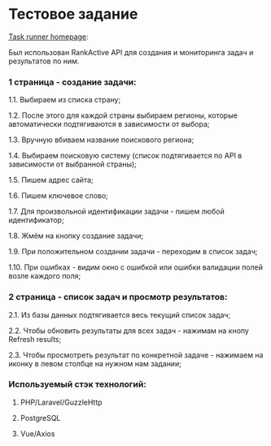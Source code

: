# Тестовое задание

[Task runner homepage](http://challenger16.rankactive.info/vue/task):

Был использован RankActive API для создания и мониторинга задач и результатов по ним.

### 1 страница - создание задачи:

1.1. Выбираем из списка страну;

1.2. После этого для каждой страны выбираем регионы, которые автоматически подтягиваются в зависимости от выбора;

1.3. Вручную вбиваем название поискового региона;

1.4. Выбираем поисковую систему (список подтягивается по API в зависимости от выбранной страны);

1.5. Пишем адрес сайта;

1.6. Пишем ключевое слово;

1.7. Для произвольной идентификации задачи - пишем любой идентификатор;

1.8. Жмём на кнопку создание задачи;

1.9. При положительном создании задачи - переходим в список задач;

1.10. При ошибках - видим окно с ошибкой или ошибки валидации полей возле каждого поля;

### 2 страница - список задач и просмотр результатов:

2.1. Из базы данных подтягивается весь текущий список задач;

2.2. Чтобы обновить результаты для всех задач - нажимам на кнопу Refresh results;

2.3. Чтобы просмотреть результат по конкретной задаче - нажимаем на иконку в левом столбце на нужном нам задании;

### Используемый стэк технологий:

1. PHP/Laravel/GuzzleHttp

2. PostgreSQL

3. Vue/Axios

